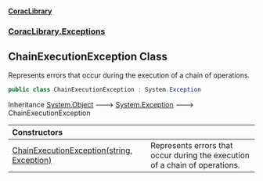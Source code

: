 #### [CoracLibrary](CoracLibrary.md 'CoracLibrary')
### [CoracLibrary.Exceptions](CoracLibrary.Exceptions.md 'CoracLibrary.Exceptions')

## ChainExecutionException Class

Represents errors that occur during the execution of a chain of operations.

```csharp
public class ChainExecutionException : System.Exception
```

Inheritance [System.Object](https://docs.microsoft.com/en-us/dotnet/api/System.Object 'System.Object') &#129106; [System.Exception](https://docs.microsoft.com/en-us/dotnet/api/System.Exception 'System.Exception') &#129106; ChainExecutionException

| Constructors | |
| :--- | :--- |
| [ChainExecutionException(string, Exception)](CoracLibrary.Exceptions.ChainExecutionException.ChainExecutionException(string,System.Exception).md 'CoracLibrary.Exceptions.ChainExecutionException.ChainExecutionException(string, System.Exception)') | Represents errors that occur during the execution of a chain of operations. |
